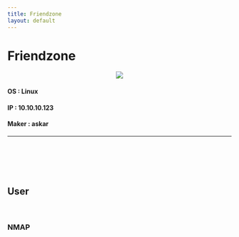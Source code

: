 ```yaml
---
title: Friendzone
layout: default
---
```


# Friendzone
<p align="center"> 
<img src="https://takaya1337.github.io/htb/assets/04/friendzone.png">
</p>

#### OS            : Linux
#### IP            : 10.10.10.123
#### Maker         : askar
* * *
<br>
<br>
<br>
<br>

## User
<br>

### NMAP